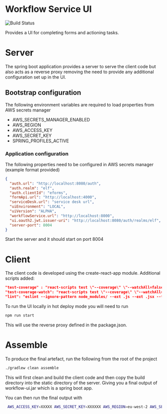 # Workflow Service UI

![Build Status](https://github.com/UKHomeOffice/workflow-ui/workflows/Publish%20Docker/badge.svg)

Provides a UI for completing forms and actioning tasks.

# Server

The spring boot application provides a server to serve the client code but also
acts as a reverse proxy removing the need to provide any additional configuration set up in the UI.

## Bootstrap configuration

The following environment variables are required to load properties from AWS secrets manager

* AWS_SECRETS_MANAGER_ENABLED
* AWS_REGION
* AWS_ACCESS_KEY
* AWS_SECRET_KEY
* SPRING_PROFILES_ACTIVE


### Application configuration

The following properties need to be configured in AWS secrets manager (example format provided)
```json
{
  "auth.url": "http://localhost:8080/auth",
  "auth.realm": "elf",
  "auth.clientId": "eforms",
  "formApi.url": "http://localhost:4000",
  "serviceDesk.url": "service desk url",
  "uiEnvironment": "LOCAL",
  "uiVersion": "ALPHA",
  "workflowService.url": "http://localhost:8000",
  "ui.oauth2.jwt.issuer-uri": "http://localhost:8080/auth/realms/elf",
  "server-port": 8004
}
```

Start the server and it should start on port 8004

# Client

The client code is developed using the create-react-app module. Additional scripts added:

```json
"test-coverage" : "react-scripts test \"--coverage\" \"--watchAll=false\"",
"test-coverage-watch": "react-scripts test \"--coverage\" \"--watchAll=true\"",
"lint": "eslint --ignore-pattern node_modules/ --ext .js --ext .jsx --fix src"
```

To run the UI locally in hot deploy mode you will need to run

```bash
npm run start
```

This will use the reverse proxy defined in the package.json.  


# Assemble

To produce the final artefact, run the following from the root of the project

```bash
./gradlew clean assemble
```

This will first clean and build the client code and then copy the build directory into the static directory of the server. Giving you a final output of
workflow-ui.jar which is a spring boot app.

You can then run the final output with

```bash
 AWS_ACCESS_KEY=XXXXX AWS_SECRET_KEY=XXXXXX AWS_REGION=eu-west-2 AWS_SECRETS_MANAGER_ENABLED=true SPRING_PROFILES_ACTIVE=local java -jar server/build/libs/workflow-ui.jar
```

